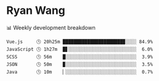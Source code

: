 # Ryan Wang

 <!-- waka-box start -->
📊 Weekly development breakdown
```text
Vue.js     🕓 20h25m ██████████████████████▉░░░░ 84.9%
JavaScript 🕓 1h27m  █▋░░░░░░░░░░░░░░░░░░░░░░░░░  6.0%
SCSS       🕓 56m    █░░░░░░░░░░░░░░░░░░░░░░░░░░  3.9%
JSON       🕓 50m    ▉░░░░░░░░░░░░░░░░░░░░░░░░░░  3.5%
Java       🕓 10m    ▏░░░░░░░░░░░░░░░░░░░░░░░░░░  0.7%
```
<!-- Powered by https://github.com/YouEclipse/waka-box-go . -->
<!-- waka-box end -->